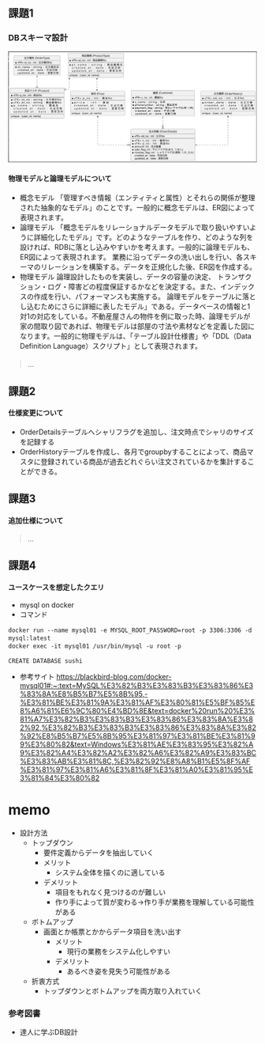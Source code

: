 ## 課題1

### DBスキーマ設計
![ER図](./ER%E5%9B%B3.png)


#### 物理モデルと論理モデルについて
+ 概念モデル
  「管理すべき情報（エンティティと属性）とそれらの関係が整理された抽象的なモデル」のことです。一般的に概念モデルは、ER図によって表現されます。
+ 論理モデル
  「概念モデルをリレーショナルデータモデルで取り扱いやすいように詳細化したモデル」です。どのようなテーブルを作り、どのような列を設ければ、RDBに落とし込みやすいかを考えます。一般的に論理モデルも、ER図によって表現されます。
  業務に沿ってデータの洗い出しを行い、各スキーマのリレーションを構築する。データを正規化した後、ER図を作成する。
+ 物理モデル
   論理設計したものを実装し、データの容量の決定、
   トランザクション・ログ・障害どの程度保証するかなどを決定する。また、インデックスの作成を行い、パフォーマンスも実施する。
   論理モデルをテーブルに落とし込むためにさらに詳細に表したモデル」である。データベースの情報と1対1の対応をしている。不動産屋さんの物件を例に取った時、論理モデルが家の間取り図であれば、物理モデルは部屋の寸法や素材などを定義した図になります。一般的に物理モデルは、「テーブル設計仕様書」や「DDL（Data Definition Language）スクリプト」として表現されます。

#### 
> ...

## 課題2
#### 仕様変更について
- OrderDetailsテーブルへシャリフラグを追加し、注文時点でシャリのサイズを記録する
- OrderHistoryテーブルを作成し、各月でgroupbyすることによって、商品マスタに登録されている商品が過去どれぐらい注文されているかを集計することができる。

## 課題3
#### 追加仕様について
> ...

## 課題4
#### ユースケースを想定したクエリ
+ mysql on docker
+ コマンド
```
docker run --name mysql01 -e MYSQL_ROOT_PASSWORD=root -p 3306:3306 -d mysql:latest
docker exec -it mysql01 /usr/bin/mysql -u root -p
```
```
CREATE DATABASE sushi
```
- 参考サイト
https://blackbird-blog.com/docker-mysql01#:~:text=MySQL%E3%82%B3%E3%83%B3%E3%83%86%E3%83%8A%E8%B5%B7%E5%8B%95,-%E3%81%BE%E3%81%9A%E3%81%AF%E3%80%81%E5%BF%85%E8%A6%81%E6%9C%80%E4%BD%8E&text=docker%20run%20%E3%81%A7%E3%82%B3%E3%83%B3%E3%83%86%E3%83%8A%E3%82%92,%E3%82%B3%E3%83%B3%E3%83%86%E3%83%8A%E3%82%92%E8%B5%B7%E5%8B%95%E3%81%97%E3%81%BE%E3%81%99%E3%80%82&text=Windows%E3%81%AE%E3%83%95%E3%82%A9%E3%82%A4%E3%82%A2%E3%82%A6%E3%82%A9%E3%83%BC%E3%83%AB%E3%81%8C,%E3%82%92%E8%A8%B1%E5%8F%AF%E3%81%97%E3%81%A6%E3%81%8F%E3%81%A0%E3%81%95%E3%81%84%E3%80%82



# memo
- 設計方法
  + トップダウン
    + 要件定義からデータを抽出していく
    + メリット
      + システム全体を描くのに適している
    + デメリット
      + 項目をもれなく見つけるのが難しい
      + 作り手によって質が変わる→作り手が業務を理解している可能性がある
  + ボトムアップ
    + 画面とか帳票とかからデータ項目を洗い出す
      + メリット
        + 現行の業務をシステム化しやすい
      + デメリット
        + あるべき姿を見失う可能性がある
  + 折衷方式
    + トップダウンとボトムアップを両方取り入れていく

### 参考図書
+ 達人に学ぶDB設計